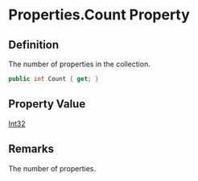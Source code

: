 # Properties.Count Property
## Definition

The number of properties in the collection.

```c#
public int Count { get; }
```

## Property Value

[Int32](https://learn.microsoft.com/en-gb/dotnet/api/System.Int32)
## Remarks

The number of properties.
